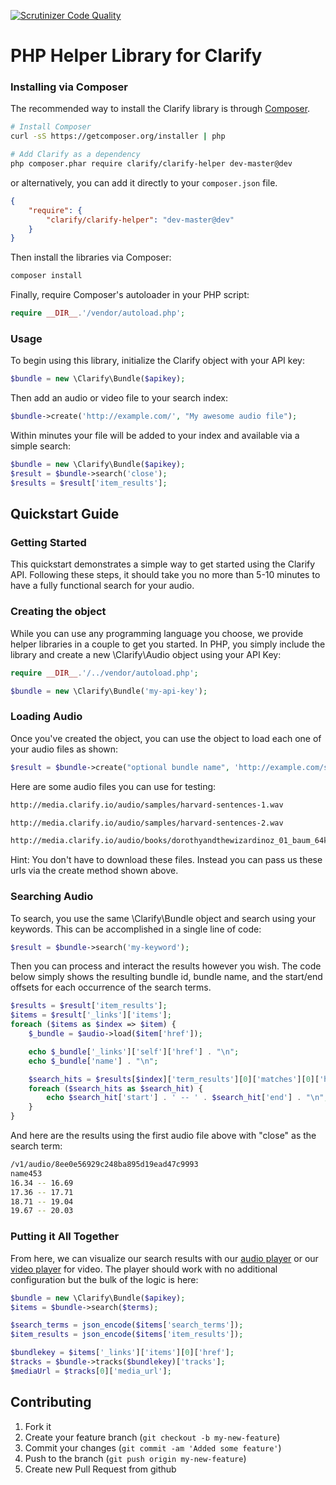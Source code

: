 [![Scrutinizer Code Quality](https://scrutinizer-ci.com/g/Clarify/clarify-php/badges/quality-score.png?b=master)](https://scrutinizer-ci.com/g/Clarify/clarify-php/?branch=master)

PHP Helper Library for Clarify
================================

### Installing via Composer

The recommended way to install the Clarify library is through [Composer](http://getcomposer.org).

```bash
# Install Composer
curl -sS https://getcomposer.org/installer | php

# Add Clarify as a dependency
php composer.phar require clarify/clarify-helper dev-master@dev
```

or alternatively, you can add it directly to your `composer.json` file.

```json
{
    "require": {
        "clarify/clarify-helper": "dev-master@dev"
    }
}
```

Then install the libraries via Composer:

```bash
composer install
```

Finally, require Composer's autoloader in your PHP script:

```php
require __DIR__.'/vendor/autoload.php';
```

### Usage

To begin using this library, initialize the Clarify object with your API key:

```php
$bundle = new \Clarify\Bundle($apikey);
```

Then add an audio or video file to your search index:

```php
$bundle->create('http://example.com/', "My awesome audio file");
```

Within minutes your file will be added to your index and available via a simple search:

```php
$bundle = new \Clarify\Bundle($apikey);
$result = $bundle->search('close');
$results = $result['item_results'];
```

## Quickstart Guide

### Getting Started

This quickstart demonstrates a simple way to get started using the Clarify API. Following these steps, it should take you no more than 5-10 minutes to have a fully functional search for your audio.

### Creating the object

While you can use any programming language you choose, we provide helper libraries in a couple to get you started. In PHP, you simply include the library and create a new \Clarify\Audio object using your API Key:

```php
require __DIR__.'/../vendor/autoload.php';

$bundle = new \Clarify\Bundle('my-api-key');
```

### Loading Audio

Once you've created the object, you can use the object to load each one of your audio files as shown:

```php
$result = $bundle->create("optional bundle name", 'http://example.com/sample-audio-file.wav');
```

Here are some audio files you can use for testing:

```bash
http://media.clarify.io/audio/samples/harvard-sentences-1.wav

http://media.clarify.io/audio/samples/harvard-sentences-2.wav

http://media.clarify.io/audio/books/dorothyandthewizardinoz_01_baum_64kb.mp3
```

Hint: You don't have to download these files. Instead you can pass us these urls via the create method shown above.

### Searching Audio

To search, you use the same \Clarify\Bundle object and search using your keywords. This can be accomplished in a single line of code:

```php
$result = $bundle->search('my-keyword');
```

Then you can process and interact the results however you wish. The code below simply shows the resulting bundle id, bundle name, and the start/end offsets for each occurrence of the search terms.

```php
$results = $result['item_results'];
$items = $result['_links']['items'];
foreach ($items as $index => $item) {
    $_bundle = $audio->load($item['href']);

    echo $_bundle['_links']['self']['href'] . "\n";
    echo $_bundle['name'] . "\n";

    $search_hits = $results[$index]['term_results'][0]['matches'][0]['hits'];
    foreach ($search_hits as $search_hit) {
        echo $search_hit['start'] . ' -- ' . $search_hit['end'] . "\n";
    }
}
```

And here are the results using the first audio file above with "close" as the search term:

```bash
/v1/audio/8ee0e56929c248ba895d19ead47c9993
name453
16.34 -- 16.69
17.36 -- 17.71
18.71 -- 19.04
19.67 -- 20.03
```

### Putting it All Together

From here, we can visualize our search results with our [audio player](https://github.com/Clarify/clarify-audio-player)
or our [video player](https://github.com/Clarify/clarify-video-player) for video. The player should work with no
additional configuration but the bulk of the logic is here:

```php
$bundle = new \Clarify\Bundle($apikey);
$items = $bundle->search($terms);

$search_terms = json_encode($items['search_terms']);
$item_results = json_encode($items['item_results']);

$bundlekey = $items['_links']['items'][0]['href'];
$tracks = $bundle->tracks($bundlekey)['tracks'];
$mediaUrl = $tracks[0]['media_url'];
```

## Contributing

1. Fork it
2. Create your feature branch (`git checkout -b my-new-feature`)
3. Commit your changes (`git commit -am 'Added some feature'`)
4. Push to the branch (`git push origin my-new-feature`)
5. Create new Pull Request from github
